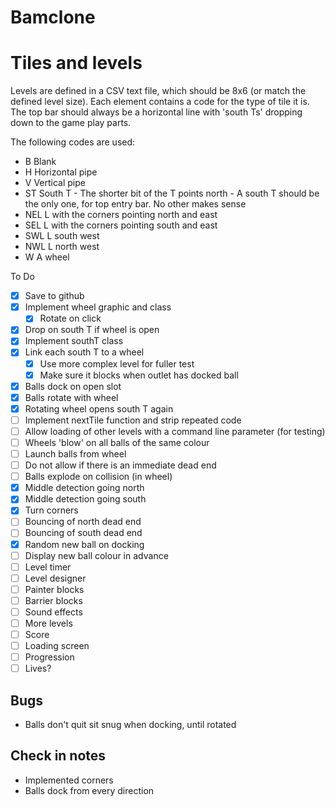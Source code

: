 Bamclone
========

Tiles and levels
================

Levels are defined in a CSV text file, which should be 8x6 (or match the defined level size). Each element contains a code for the type of tile it is. The top bar should always be a horizontal line with 'south Ts' dropping down to the game play parts.

The following codes are used:

- B       Blank
- H       Horizontal pipe
- V       Vertical pipe
- ST      South T - The shorter bit of the T points north
        - A south T should be the only one, for top entry bar. No other makes sense
- NEL     L with the corners pointing north and east
- SEL     L with the corners pointing south and east
- SWL     L south west
- NWL     L north west
- W       A wheel



To Do

- [X] Save to github
- [X] Implement wheel graphic and class
    - [X] Rotate on click
- [X] Drop on south T if wheel is open
-   [X] Implement southT class
-   [X] Link each south T to a wheel
    - [X] Use more complex level for fuller test
  - [X] Make sure it blocks when outlet has docked ball
- [X] Balls dock on open slot
- [X] Balls rotate with wheel
- [X] Rotating wheel opens south T again
- [ ] Implement nextTile function and strip repeated code
- [ ] Allow loading of other levels with a command line parameter (for testing)
- [ ] Wheels 'blow' on all balls of the same colour
- [ ] Launch balls from wheel
-   [ ] Do not allow if there is an immediate dead end
- [ ] Balls explode on collision (in wheel)
- [X] Middle detection going north
- [X] Middle detection going south
- [X] Turn corners
- [ ] Bouncing of north dead end
- [ ] Bouncing of south dead end
- [X] Random new ball on docking 
- [ ] Display new ball colour in advance
- [ ] Level timer
- [ ] Level designer
- [ ] Painter blocks
- [ ] Barrier blocks
- [ ] Sound effects
- [ ] More levels
- [ ] Score
- [ ] Loading screen
- [ ] Progression
- [ ] Lives?

Bugs
----
- Balls don't quit sit snug when docking, until rotated

Check in notes
--------------
- Implemented corners
- Balls dock from every direction